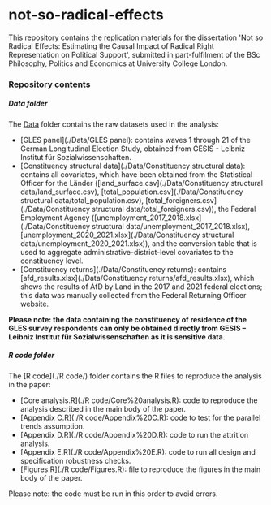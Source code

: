 # not-so-radical-effects
This repository contains the replication materials for the dissertation 'Not so Radical Effects: Estimating the Causal Impact of Radical Right Representation on Political Support', submitted in part-fulfilment of the BSc Philosophy, Politics and Economics at University College London.

### Repository contents

##### Data folder
The [Data](./Data/) folder contains the raw datasets used in the analysis:
- [GLES panel](./Data/GLES panel): contains waves 1 through 21 of the German Longitudinal Election Study, obtained from GESIS - Leibniz Institut für Sozialwissenschaften.
- [Constituency structural data](./Data/Constituency structural data): contains all covariates, which have been obtained from the Statistical Officer for the Länder ([land_surface.csv](./Data/Constituency structural data/land_surface.csv), [total_population.csv](./Data/Constituency structural data/total_population.csv), [total_foreigners.csv](./Data/Constituency structural data/total_foreigners.csv)), the Federal Employment Agency ([unemployment_2017_2018.xlsx](./Data/Constituency structural data/unemployment_2017_2018.xlsx), [unemployment_2020_2021.xlsx](./Data/Constituency structural data/unemployment_2020_2021.xlsx)), and the conversion table that is used to aggregate administrative-district-level covariates to the constituency level.
- [Constituency returns](./Data/Constituency returns): contains [afd_results.xlsx](./Data/Constituency returns/afd_results.xlsx), which shows the results of AfD by Land in the 2017 and 2021 federal elections; this data was manually collected from the Federal Returning Officer website.

**Please note: the data containing the constituency of residence of the GLES survey respondents can only be obtained directly from GESIS – Leibniz Institut für Sozialwissenschaften as it is sensitive data**. 

##### R code folder
The [R code](./R code/) folder contains the R files to reproduce the analysis in the paper:
- [Core analysis.R](./R code/Core%20analysis.R): code to reproduce the analysis described in the main body of the paper.
- [Appendix C.R](./R code/Appendix%20C.R): code to test for the parallel trends assumption.
- [Appendix D.R](./R code/Appendix%20D.R): code to run the attrition analysis.
- [Appendix E.R](./R code/Appendix%20E.R): code to run all design and specification robustness checks.
- [Figures.R](./R code/Figures.R): file to reproduce the figures in the main body of the paper.

Please note: the code must be run in this order to avoid errors.
